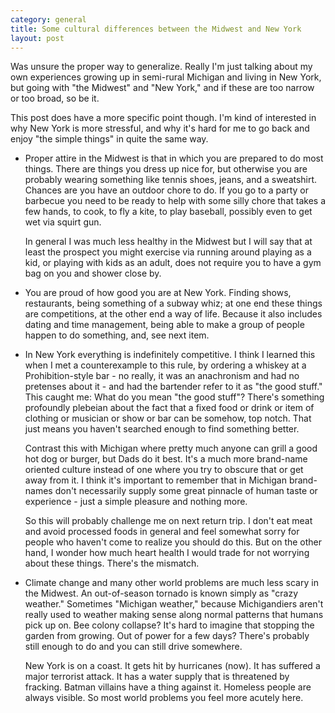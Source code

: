 ```yaml
---
category: general
title: Some cultural differences between the Midwest and New York
layout: post
---
```


Was unsure the proper way to generalize. Really I'm just talking about my own experiences growing up in semi-rural Michigan and living in New York, but going with "the Midwest" and "New York," and if these are too narrow or too broad, so be it.

This post does have a more specific point though. I'm kind of interested in why New York is more stressful, and why it's hard for me to go back and enjoy "the simple things" in quite the same way.

* Proper attire in the Midwest is that in which you are prepared to do most things. There are things you dress up nice for, but otherwise you are probably wearing something like tennis shoes, jeans, and a sweatshirt. Chances are you have an outdoor chore to do. If you go to a party or barbecue you need to be ready to help with some silly chore that takes a few hands, to cook, to fly a kite, to play baseball, possibly even to get wet via squirt gun.

  In general I was much less healthy in the Midwest but I will say that at least the prospect you might exercise via running around playing as a kid, or playing with kids as an adult, does not require you to have a gym bag on you and shower close by.

* You are proud of how good you are at New York. Finding shows, restaurants, being something of a subway whiz; at one end these things are competitions, at the other end a way of life. Because it also includes dating and time management, being able to make a group of people happen to do something, and, see next item.

* In New York everything is indefinitely competitive. I think I learned this when I met a counterexample to this rule, by ordering a whiskey at a Prohibition-style bar - no really, it was an anachronism and had no pretenses about it - and had the bartender refer to it as "the good stuff." This caught me: What do you mean "the good stuff"? There's something profoundly plebeian about the fact that a fixed food or drink or item of clothing or musician or show or bar can be somehow, top notch. That just means you haven't searched enough to find something better.

  Contrast this with Michigan where pretty much anyone can grill a good hot dog or burger, but Dads do it best. It's a much more brand-name oriented culture instead of one where you try to obscure that or get away from it. I think it's important to remember that in Michigan brand-names don't necessarily supply some great pinnacle of human taste or experience - just a simple pleasure and nothing more.

  So this will probably challenge me on next return trip. I don't eat meat and avoid processed foods in general and feel somewhat sorry for people who haven't come to realize you should do this. But on the other hand, I wonder how much heart health I would trade for not worrying about these things. There's the mismatch.

* Climate change and many other world problems are much less scary in the Midwest. An out-of-season tornado is known simply as "crazy weather." Sometimes "Michigan weather," because Michigandiers aren't really used to weather making sense along normal patterns that humans pick up on. Bee colony collapse? It's hard to imagine that stopping the garden from growing. Out of power for a few days? There's probably still enough to do and you can still drive somewhere.

  New York is on a coast. It gets hit by hurricanes (now). It has suffered a major terrorist attack. It has a water supply that is threatened by fracking. Batman villains have a thing against it. Homeless people are always visible. So most world problems you feel more acutely here.
